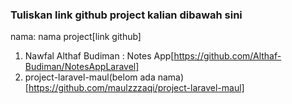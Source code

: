 ### Tuliskan link github project kalian dibawah sini  

nama: nama project[link github] 

1. Nawfal Althaf Budiman : Notes App[https://github.com/Althaf-Budiman/NotesAppLaravel]
2. project-laravel-maul(belom ada nama) [https://github.com/maulzzzaqi/project-laravel-maul]  
 